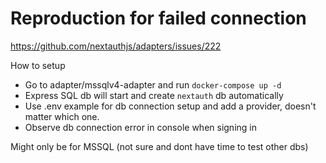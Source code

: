# Reproduction for failed connection

https://github.com/nextauthjs/adapters/issues/222

How to setup

- Go to adapter/mssqlv4-adapter and run `docker-compose up -d`
- Express SQL db will start and create `nextauth` db automatically
- Use .env example for db connection setup and add a provider, doesn't matter which one.
- Observe db connection error in console when signing in

Might only be for MSSQL (not sure and dont have time to test other dbs)
